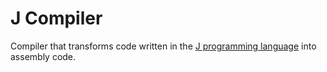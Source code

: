 # J Compiler

Compiler that transforms code written in the [J programming language](https://en.wikipedia.org/wiki/J_(programming_language)) into assembly code.

